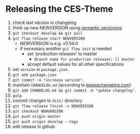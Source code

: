 # Releasing the CES-Theme

1. check last version in changelog
1. think up new NEWVERSION using [semantic versioning](https://semver.org/)
1. `git checkout develop && git pull`
1. `git flow release start NEWVERSION`
   * NEWVERSION is e.g. v0.54.0
   * if necessary another `git flow init` is needed
      * set 'production releases' to master
         * `Branch name for production releases: [] master`
      * accept default values for all other specifications
1. set `version` in `package.json`.
1. `git add package.json`
1. `git commit -m "increase version"`.
1. maintain `CHANGELOG.md` (according to [keepachangelog.com](https://keepachangelog.com/en/1.0.0/))
1. `git add CHANGELOG.md && git commit -m "update changelog"`.
1. `gulp`.
1. commit changes to `dist/` directory
1. `git flow release finish -s NEWVERSION`
1. `git checkout NEWVERSION`
1. `git push origin master`
1. `git push origin develop --tags`
1. edit release in github
